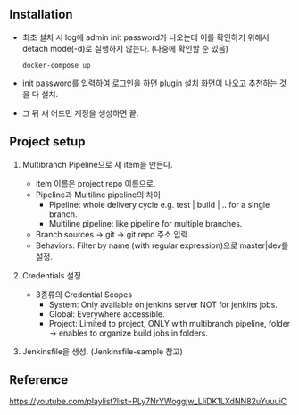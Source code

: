 ## Installation

- 최초 설치 시 log에 admin init password가 나오는데 이를 확인하기 위해서 detach mode(-d)로 실행하지 않는다.
(나중에 확인할 순 있음)

  ``` shell
  docker-compose up
  ```

- init password를 입력하여 로그인을 하면 plugin 설치 화면이 나오고 추천하는 것을 다 설치.

- 그 뒤 새 어드민 계정을 생성하면 끝.

## Project setup

1. Multibranch Pipeline으로 새 item을 만든다.
    - item 이름은 project repo 이름으로.
    - Pipeline과 Multiline pipeline의 차이
      - Pipeline: whole delivery cycle e.g. test | build | .. for a single branch.
      - Multiline pipeline: like pipeline for multiple branches.
    - Branch sources -> git -> git repo 주소 입력.
    - Behaviors: Filter by name (with regular expression)으로 master|dev를 설정.

2. Credentials 설정.
    - 3종류의 Credential Scopes
      - System: Only available on jenkins server NOT for jenkins jobs.
      - Global: Everywhere accessible.
      - Project: Limited to project, ONLY with multibranch pipeline, folder -> enables to organize build jobs in folders.

3. Jenkinsfile을 생성. (Jenkinsfile-sample 참고)
  
## Reference
https://youtube.com/playlist?list=PLy7NrYWoggjw_LIiDK1LXdNN82uYuuuiC
